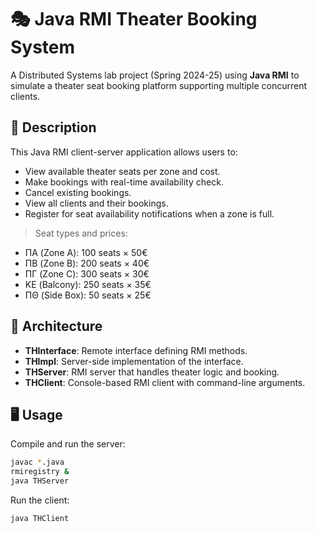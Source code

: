 # 🎭 Java RMI Theater Booking System

A Distributed Systems lab project (Spring 2024-25) using **Java RMI** to simulate a theater seat booking platform supporting multiple concurrent clients.

## 📌 Description

This Java RMI client-server application allows users to:
- View available theater seats per zone and cost.
- Make bookings with real-time availability check.
- Cancel existing bookings.
- View all clients and their bookings.
- Register for seat availability notifications when a zone is full.

> Seat types and prices:
- ΠΑ (Zone A): 100 seats × 50€
- ΠΒ (Zone B): 200 seats × 40€
- ΠΓ (Zone C): 300 seats × 30€
- ΚΕ (Balcony): 250 seats × 35€
- ΠΘ (Side Box): 50 seats × 25€

## 🧩 Architecture

- **THInterface**: Remote interface defining RMI methods.
- **THImpl**: Server-side implementation of the interface.
- **THServer**: RMI server that handles theater logic and booking.
- **THClient**: Console-based RMI client with command-line arguments.

## 🖥️ Usage

Compile and run the server:
```bash
javac *.java
rmiregistry &
java THServer
```

Run the client:
```bash
java THClient
```
